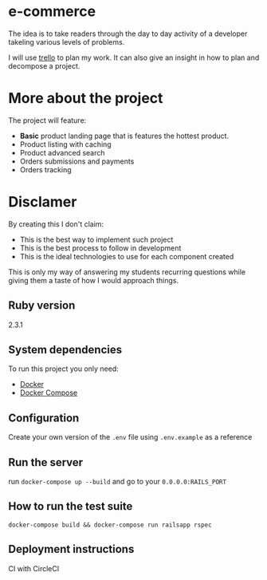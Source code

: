 # e-commerce
The idea is to take readers through the day to day activity of a developer takeling various levels of problems.

I will use [trello](https://trello.com/b/QCZMwrnv/e-commerce) to plan my work. It can also give an insight in how to plan and decompose a project.

# More about the project

The project will feature:
- **Basic** product landing page that is features the hottest product.
- Product listing with caching
- Product advanced search
- Orders submissions and payments
- Orders tracking

# Disclamer

By creating this I don't claim:
- This is the best way to implement such project
- This is the best process to follow in development
- This is the ideal technologies to use for each component created

This is only my way of answering my students recurring questions while giving them a taste of how I would approach things.


## Ruby version
  2.3.1

## System dependencies

To run this project you only need:
- [Docker](https://docs.docker.com/engine/installation/)
- [Docker Compose](https://docs.docker.com/compose/install/)

## Configuration

Create your own version of the `.env` file using `.env.example` as a reference

## Run the server

run `docker-compose up --build` and go to your `0.0.0.0:RAILS_PORT`

## How to run the test suite

`docker-compose build && docker-compose run railsapp rspec`

## Deployment instructions

CI with CircleCI
